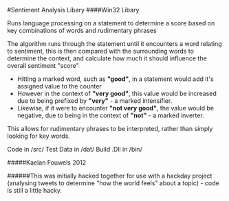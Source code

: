 #Sentiment Analysis Libary
####Win32 Libary

Runs language processing on a statement to determine a score based on key combinations of words and rudimentary phrases

The algorithm runs through the statement until it encounters a word relating to sentiment, this is then compared with the surrounding words to determine the context, and calculate how much it should influence the overall sentiment "score"

- Hitting a marked word, such as __"good"__, in a statement would add it's assigned value to the counter
- However in the context of __"very good"__, this value would be increased due to being prefixed by __"very"__ - a marked intensifier. 
- Likewise, if it were to encounter __"not very good"__, the value would be negative, due to being in the context of __"not"__ - a marked inverter.

This allows for rudimentary phrases to be interpreted, rather than simply looking for key words.

Code in /src/
Test Data in /dat/
Build .Dll in /bin/

#####Kaelan Fouwels 2012

######This was initially hacked together for use with a hackday project (analysing tweets to determine "how the world feels" about a topic) - code is still a little hacky.
